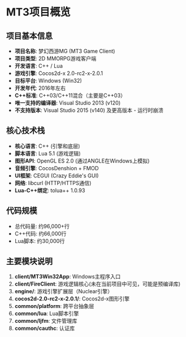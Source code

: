 # MT3项目概览

## 项目基本信息
- **项目名称**: 梦幻西游MG (MT3 Game Client)
- **项目类型**: 2D MMORPG游戏客户端
- **开发语言**: C++ / Lua
- **游戏引擎**: Cocos2d-x 2.0-rc2-x-2.0.1
- **目标平台**: Windows (Win32)
- **开发年代**: 2016年左右
- **C++标准**: C++03/C++11混合（主要是C++03）
- **唯一支持的编译器**: Visual Studio 2013 (v120)
- **不支持版本**: Visual Studio 2015 (v140) 及更高版本 - 运行时崩溃

## 核心技术栈
- **核心语言**: C++ (引擎和底层)
- **脚本语言**: Lua 5.1 (游戏逻辑)
- **图形API**: OpenGL ES 2.0 (通过ANGLE在Windows上模拟)
- **音频引擎**: CocosDenshion + FMOD
- **UI框架**: CEGUI (Crazy Eddie's GUI)
- **网络**: libcurl (HTTP/HTTPS通信)
- **Lua-C++绑定**: tolua++ 1.0.93

## 代码规模
- 总代码量: 约96,000+行
- C++代码: 约66,000行
- Lua脚本: 约30,000行

## 主要模块说明
1. **client/MT3Win32App**: Windows主程序入口
2. **client/FireClient**: 游戏逻辑核心(未在当前项目中可见，可能是预编译库)
3. **engine/**: 游戏引擎扩展层（Nuclear引擎）
4. **cocos2d-2.0-rc2-x-2.0.1/**: Cocos2d-x图形引擎
5. **common/platform**: 跨平台抽象层
6. **common/lua**: Lua脚本引擎
7. **common/ljfm**: 文件管理库
8. **common/cauthc**: 认证库
